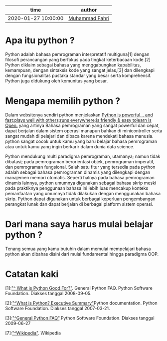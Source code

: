 time | author
-|-
2020-01-27 10:00:00 | [Muhammad Fahri](https://github.com/gh0zialfat1h)

# Apa itu python ?
Python adalah bahasa pemrograman interpretatif multiguna[1] dengan filosofi perancangan yang berfokus pada tingkat keterbacaan kode.[2] Python diklaim sebagai bahasa yang menggabungkan kapabilitas, kemampuan, dengan sintaksis kode yang sangat jelas,[3] dan dilengkapi dengan fungsionalitas pustaka standar yang besar serta komprehensif. Python juga didukung oleh komunitas yang besar.

# Mengapa memilih python ?
Dalam websitenya sendiri python menjelaskan [Python is powerful... and fast;plays well with others;runs everywhere;is friendly & easy tolearn is Open.](https://www.python.org/about/) yang artinya Bahasa pemrograman yang sangat powerful dan cepat, dapat berjalan dalam sistem operasi manapun bahkan di minicontroller serta sangat mudah di pelajari dan dibaca karena mendekati bahasa manusia. python sangat cocok untuk kamu yang baru belajar bahasa pemrograman atau untuk kamu yang ingin berkarir dalam dunia data science. 

Python mendukung multi paradigma pemrograman, utamanya; namun tidak dibatasi; pada pemrograman berorientasi objek, pemrograman imperatif, dan pemrograman fungsional. Salah satu fitur yang tersedia pada python adalah sebagai bahasa pemrograman dinamis yang dilengkapi dengan manajemen memori otomatis. Seperti halnya pada bahasa pemrograman dinamis lainnya, python umumnya digunakan sebagai bahasa skrip meski pada praktiknya penggunaan bahasa ini lebih luas mencakup konteks pemanfaatan yang umumnya tidak dilakukan dengan menggunakan bahasa skrip. Python dapat digunakan untuk berbagai keperluan pengembangan perangkat lunak dan dapat berjalan di berbagai platform sistem operasi.

# Dari mana saya harus mulai belajar python ?
Tenang semua yang kamu butuhin dalam memulai mempelajari bahasa python akan dibahas disini dari mulai fundamental hingga paradigma OOP.

# Catatan kaki
[1]:["^ What is Python Good For?"](https://docs.python.org/3/faq/general.html#what-is-python-good-for). General Python FAQ. Python Software Foundation. Diakses tanggal 2008-09-05.


[2]:["^What is Python? Executive Summary"](https://www.python.org/doc/essays/blurb/)Python documentation. Python Software Foundation. Diakses tanggal 2007-03-21.


[3]:["^General Python FAQ"](https://docs.python.org/3/faq/general.html#what-is-python).Python Software Foundation. Diakses tanggal 2009-06-27


[7]:["^Wikipedia"](https://id.wikipedia.org/). Wikipedia
